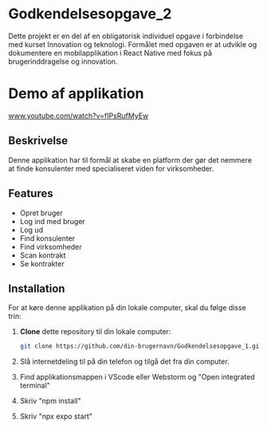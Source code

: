 # Godkendelsesopgave_2

Dette projekt er en del af en obligatorisk individuel opgave i forbindelse med kurset Innovation og teknologi. 
Formålet med opgaven er at udvikle og dokumentere en mobilapplikation i React Native med fokus på brugerinddragelse og innovation.

# Demo af applikation

www.youtube.com/watch?v=fIPsRufMyEw


## Beskrivelse

Denne applikation har til formål at skabe en platform der gør det nemmere at finde konsulenter med specialiseret viden for virksomheder.

## Features

- Opret bruger
- Log ind med bruger
- Log ud
- Find konsulenter
- Find virksomheder
- Scan kontrakt
- Se kontrakter

## Installation

For at køre denne applikation på din lokale computer, skal du følge disse trin:

1. **Clone** dette repository til din lokale computer:

   ```bash
   git clone https://github.com/din-brugernavn/Godkendelsesopgave_1.git

2. Slå internetdeling til på din telefon og tilgå det fra din computer.

3. Find applikationsmappen i VScode eller Webstorm og "Open integrated terminal"

4. Skriv "npm install"

5. Skriv "npx expo start"
